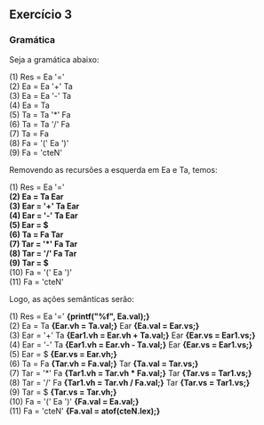 ## Exercício 3

### Gramática
Seja a gramática abaixo:

(1)  Res = Ea '='     <br>
(2)  Ea = Ea '+' Ta   <br>
(3)  Ea = Ea '-' Ta   <br>
(4)  Ea = Ta          <br>
(5)  Ta = Ta '*' Fa   <br>
(6)  Ta = Ta '/' Fa   <br>
(7)  Ta = Fa          <br>
(8)  Fa = '(' Ea ')'  <br>
(9)  Fa = 'cteN'      <br>

Removendo as recursões a esquerda em Ea e Ta, temos:

(1)   Res = Ea '='      <br>
**(2) Ea = Ta Ear       <br>
(3)   Ear = '+' Ta Ear  <br>
(4)   Ear = '-' Ta Ear  <br>
(5)   Ear = $           <br>
(6)   Ta = Fa Tar       <br>
(7)   Tar = '*' Fa Tar  <br>
(8)   Tar = '/' Fa Tar  <br>
(9)   Tar = $**         <br>
(10)  Fa = '(' Ea ')'   <br>
(11)  Fa = 'cteN'       <br>

Logo, as ações semânticas serão:

(1)   Res = Ea '=' **{printf("%f", Ea.val);}**                                   <br>
(2)   Ea = Ta **{Ear.vh = Ta.val;}** Ear **{Ea.val = Ear.vs;}**                  <br>
(3)   Ear = '+' Ta **{Ear1.vh = Ear.vh + Ta.val;}** Ear **{Ear.vs = Ear1.vs;}**  <br>
(4)   Ear = '-' Ta **{Ear1.vh = Ear.vh - Ta.val;}** Ear **{Ear.vs = Ear1.vs;}**  <br>
(5)   Ear = $ **{Ear.vs = Ear.vh;}**                                             <br>
(6)   Ta = Fa **{Tar.vh = Fa.val;}** Tar **{Ta.val = Tar.vs;}**                  <br>
(7)   Tar = '*' Fa **{Tar1.vh = Tar.vh * Fa.val;}** Tar **{Tar.vs = Tar1.vs;}**  <br>
(8)   Tar = '/' Fa **{Tar1.vh = Tar.vh / Fa.val;}** Tar **{Tar.vs = Tar1.vs;}**  <br>
(9)   Tar = $	**{Tar.vs = Tar.vh;}**                                             <br>
(10)  Fa = '(' Ea ')' **{Fa.val = Ea.val;}**                                     <br>
(11)  Fa = 'cteN' **{Fa.val = atof(cteN.lex);}**                                 <br>

